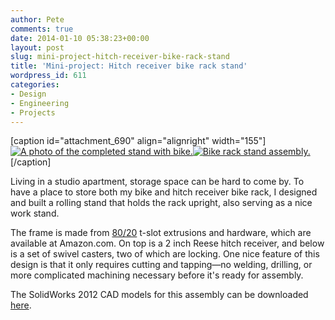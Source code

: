 ```yaml
---
author: Pete
comments: true
date: 2014-01-10 05:38:23+00:00
layout: post
slug: mini-project-hitch-receiver-bike-rack-stand
title: 'Mini-project: Hitch receiver bike rack stand'
wordpress_id: 611
categories:
- Design
- Engineering
- Projects
---
```


[caption id="attachment_690" align="alignright" width="155"]
[![A photo of the completed stand with bike.](http://petebachant.me/wp-content/uploads/2014/01/bike_rack_stand-150x150.jpg)](http://petebachant.me/wp-content/uploads/2014/01/bike_rack_stand.jpg)[![Bike rack stand assembly.](http://petebachant.me/wp-content/uploads/2014/01/assembly_bike_rack_stand-150x150.png)](http://petebachant.me/wp-content/uploads/2014/01/assembly_bike_rack_stand.png) [/caption]

Living in a studio apartment, storage space can be hard to come by. To have a place to store both my bike and hitch receiver bike rack, I designed and built a rolling stand that holds the rack upright, also serving as a nice work stand. 

The frame is made from [80/20](http://8020.net) t-slot extrusions and hardware, which are available at Amazon.com. On top is a 2 inch Reese hitch receiver, and below is a set of swivel casters, two of which are locking. One nice feature of this design is that it only requires cutting and tapping—no welding, drilling, or more complicated machining necessary before it's ready for assembly.

The SolidWorks 2012 CAD models for this assembly can be downloaded [here](https://drive.google.com/file/d/0BwMVIAlxIxfZQlp2T2xpRHhRd0E/edit?usp=sharing). 
